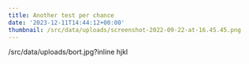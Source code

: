 ```yaml
---
title: Another test per chance
date: '2023-12-11T14:44:12+00:00'
thumbnail: /src/data/uploads/screenshot-2022-09-22-at-16.45.45.png
---
```

/src/data/uploads/bort.jpg?inline hjkl
